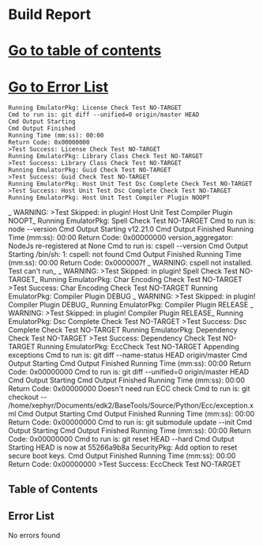   # Build Report
[Go to table of contents](#table-of-contents)
=====
 [Go to Error List](#error-list)
=====
    Running EmulatorPkg: License Check Test NO-TARGET
    Cmd to run is: git diff --unified=0 origin/master HEAD
    Cmd Output Starting
    Cmd Output Finished
    Running Time (mm:ss): 00:00
    Return Code: 0x00000000
    >Test Success: License Check Test NO-TARGET
    Running EmulatorPkg: Library Class Check Test NO-TARGET
    >Test Success: Library Class Check Test NO-TARGET
    Running EmulatorPkg: Guid Check Test NO-TARGET
    >Test Success: Guid Check Test NO-TARGET
    Running EmulatorPkg: Host Unit Test Dsc Complete Check Test NO-TARGET
    >Test Success: Host Unit Test Dsc Complete Check Test NO-TARGET
    Running EmulatorPkg: Host Unit Test Compiler Plugin NOOPT
  _ WARNING: >Test Skipped: in plugin! Host Unit Test Compiler Plugin NOOPT_
    Running EmulatorPkg: Spell Check Test NO-TARGET
    Cmd to run is: node --version
    Cmd Output Starting
    v12.21.0
    Cmd Output Finished
    Running Time (mm:ss): 00:00
    Return Code: 0x00000000
    version_aggregator: NodeJs re-registered at None
    Cmd to run is: cspell --version
    Cmd Output Starting
    /bin/sh: 1: cspell: not found
    Cmd Output Finished
    Running Time (mm:ss): 00:00
    Return Code: 0x0000007f
  _ WARNING: cspell not installed.  Test can't run_
  _ WARNING: >Test Skipped: in plugin! Spell Check Test NO-TARGET_
    Running EmulatorPkg: Char Encoding Check Test NO-TARGET
    >Test Success: Char Encoding Check Test NO-TARGET
    Running EmulatorPkg: Compiler Plugin DEBUG
  _ WARNING: >Test Skipped: in plugin! Compiler Plugin DEBUG_
    Running EmulatorPkg: Compiler Plugin RELEASE
  _ WARNING: >Test Skipped: in plugin! Compiler Plugin RELEASE_
    Running EmulatorPkg: Dsc Complete Check Test NO-TARGET
    >Test Success: Dsc Complete Check Test NO-TARGET
    Running EmulatorPkg: Dependency Check Test NO-TARGET
    >Test Success: Dependency Check Test NO-TARGET
    Running EmulatorPkg: EccCheck Test NO-TARGET
    Appending exceptions
    Cmd to run is: git diff --name-status HEAD origin/master
    Cmd Output Starting
    Cmd Output Finished
    Running Time (mm:ss): 00:00
    Return Code: 0x00000000
    Cmd to run is: git diff --unified=0 origin/master HEAD
    Cmd Output Starting
    Cmd Output Finished
    Running Time (mm:ss): 00:00
    Return Code: 0x00000000
    Doesn't need run ECC check
    Cmd to run is: git checkout -- /home/xephyr/Documents/edk2/BaseTools/Source/Python/Ecc/exception.xml
    Cmd Output Starting
    Cmd Output Finished
    Running Time (mm:ss): 00:00
    Return Code: 0x00000000
    Cmd to run is: git submodule update --init
    Cmd Output Starting
    Cmd Output Finished
    Running Time (mm:ss): 00:00
    Return Code: 0x00000000
    Cmd to run is: git reset HEAD --hard
    Cmd Output Starting
    HEAD is now at 55266a9b8a SecurityPkg: Add option to reset secure boot keys.
    Cmd Output Finished
    Running Time (mm:ss): 00:00
    Return Code: 0x00000000
    >Test Success: EccCheck Test NO-TARGET
## Table of Contents
## Error List
   No errors found
